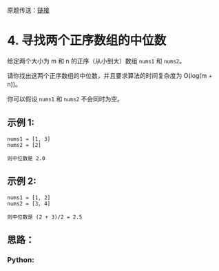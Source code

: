 原题传送：[链接](https://leetcode-cn.com/problems/median-of-two-sorted-arrays/)
# 4. 寻找两个正序数组的中位数
给定两个大小为 m 和 n 的正序（从小到大）数组 ```nums1``` 和 ```nums2```。

请你找出这两个正序数组的中位数，并且要求算法的时间复杂度为 O(log(m + n))。

你可以假设 ```nums1``` 和 ```nums2``` 不会同时为空。


## 示例 1:

```
nums1 = [1, 3]
nums2 = [2]

则中位数是 2.0
```

## 示例 2:

```
nums1 = [1, 2]
nums2 = [3, 4]

则中位数是 (2 + 3)/2 = 2.5
```

## 思路：


### Python:
```python

```

